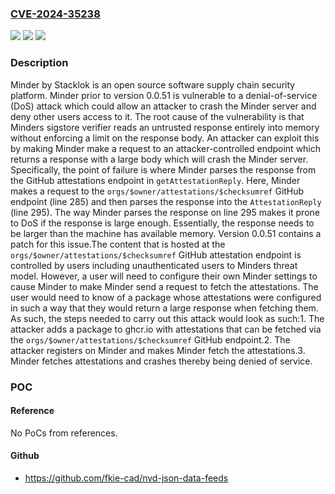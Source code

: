 ### [CVE-2024-35238](https://cve.mitre.org/cgi-bin/cvename.cgi?name=CVE-2024-35238)
![](https://img.shields.io/static/v1?label=Product&message=minder&color=blue)
![](https://img.shields.io/static/v1?label=Version&message=%3D%20%3C%200.0.51%20&color=brighgreen)
![](https://img.shields.io/static/v1?label=Vulnerability&message=CWE-770%3A%20Allocation%20of%20Resources%20Without%20Limits%20or%20Throttling&color=brighgreen)

### Description

Minder by Stacklok is an open source software supply chain security platform. Minder prior to version 0.0.51 is vulnerable to a denial-of-service (DoS) attack which could allow an attacker to crash the Minder server and deny other users access to it. The root cause of the vulnerability is that Minders sigstore verifier reads an untrusted response entirely into memory without enforcing a limit on the response body. An attacker can exploit this by making Minder make a request to an attacker-controlled endpoint which returns a response with a large body which will crash the Minder server. Specifically, the point of failure is where Minder parses the response from the GitHub attestations endpoint in `getAttestationReply`. Here, Minder makes a request to the `orgs/$owner/attestations/$checksumref` GitHub endpoint (line 285) and then parses the response into the `AttestationReply` (line 295). The way Minder parses the response on line 295 makes it prone to DoS if the response is large enough. Essentially, the response needs to be larger than the machine has available memory.  Version 0.0.51 contains a patch for this issue.The content that is hosted at the `orgs/$owner/attestations/$checksumref` GitHub attestation endpoint is controlled by users including unauthenticated users to Minders threat model. However, a user will need to configure their own Minder settings to cause Minder to make Minder send a request to fetch the attestations. The user would need to know of a package whose attestations were configured in such a way that they would return a large response when fetching them. As such, the steps needed to carry out this attack would look as such:1. The attacker adds a package to ghcr.io with attestations that can be fetched via the `orgs/$owner/attestations/$checksumref` GitHub endpoint.2. The attacker registers on Minder and makes Minder fetch the attestations.3. Minder fetches attestations and crashes thereby being denied of service.

### POC

#### Reference
No PoCs from references.

#### Github
- https://github.com/fkie-cad/nvd-json-data-feeds


